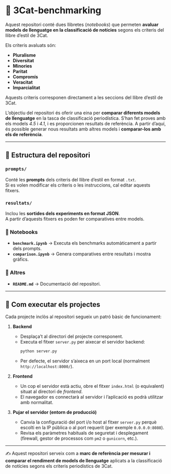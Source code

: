# 📰 3Cat-benchmarking

Aquest repositori conté dues llibretes (*notebooks*) que permeten **avaluar models de llenguatge en la classificació de notícies** segons els criteris del llibre d’estil de 3Cat.  

Els criteris avaluats són:
- **Pluralisme**
- **Diversitat**
- **Minories**
- **Paritat**
- **Compromís**
- **Veracitat**
- **Imparcialitat**

Aquests criteris corresponen directament a les seccions del llibre d’estil de 3Cat.  

L’objectiu del repositori és oferir una eina per **comparar diferents models de llenguatge** en la tasca de classificació periodística. S’han fet proves amb els models *4.5* i *4.1*, i es proporcionen resultats de referència. A partir d’aquí, és possible generar nous resultats amb altres models i **comparar-los amb els de referència**.

---

## 📂 Estructura del repositori

### `prompts/`
Conté les **prompts** dels criteris del llibre d’estil en format `.txt`.  
Si es volen modificar els criteris o les instruccions, cal editar aquests fitxers.

### `resultats/`
Inclou les **sortides dels experiments en format JSON**.  
A partir d’aquests fitxers es poden fer comparatives entre models.

### 📒 Notebooks
- **`benchmark.ipynb`** → Executa els benchmarks automàticament a partir dels prompts.  
- **`comparison.ipynb`** → Genera comparatives entre resultats i mostra gràfics.  

### 📄 Altres
- **`README.md`** → Documentació del repositori.  

---


## 🚀 Com executar els projectes

Cada projecte inclòs al repositori segueix un patró bàsic de funcionament:

1. **Backend**  
   - Desplaça’t al directori del projecte corresponent.  
   - Executa el fitxer `server.py` per aixecar el servidor backend:  
     ```bash
     python server.py
     ```
   - Per defecte, el servidor s’aixeca en un port local (normalment `http://localhost:8000/`).  

2. **Frontend**  
   - Un cop el servidor està actiu, obre el fitxer `index.html` (o equivalent) situat al directori de *frontend*.  
   - El navegador es connectarà al servidor i l’aplicació es podrà utilitzar amb normalitat.  

3. **Pujar el servidor (entorn de producció)**  
   - Canvia la configuració del port i/o host al fitxer `server.py` perquè escolti en la IP pública o al port requerit (per exemple `0.0.0.0:8080`).  
   - Revisa els paràmetres habituals de seguretat i desplegament (firewall, gestor de processos com `pm2` o `gunicorn`, etc.).  

---

✍️ Aquest repositori serveix com a **marc de referència per mesurar i comparar el rendiment de models de llenguatge** aplicats a la classificació de notícies segons els criteris periodístics de 3Cat.
